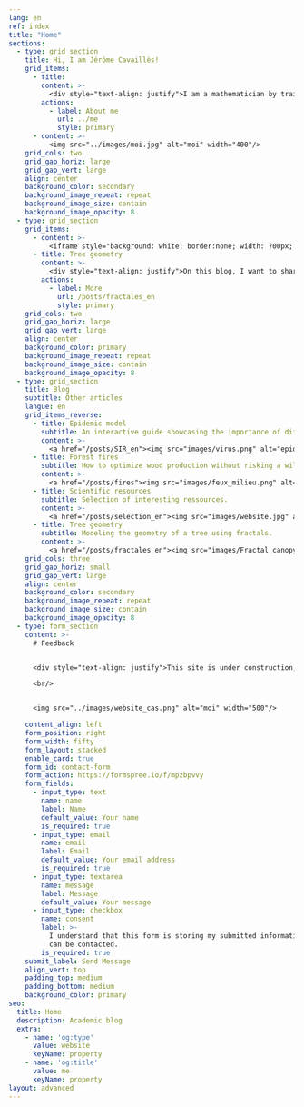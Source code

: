 ```yaml
---
lang: en
ref: index
title: "Home"
sections:
  - type: grid_section
    title: Hi, I am Jérôme Cavaillès!
    grid_items:
      - title:
        content: >-
          <div style="text-align: justify">I am a mathematician by training currently doing a postdoc in biology/ecology. I develop mathematical models to understand how ecosystems are structured to cope with environmental changes. My ultimate goal is to contribute to a transdisciplinary theory that elucidates the behavior of organisms in changing environments. My main inquiry is: What strategies do organisms employ to thrive in dynamic environments? My approach involves modeling specific puzzles within relevant fields like ecology, ideally with practical applications for everyday life. Step by step, I aim to assimilate different concepts, such as disturbances or self-regulations, into a more general formal framework.</div>
        actions:
          - label: About me
            url: ../me
            style: primary
      - content: >-
          <img src="../images/moi.jpg" alt="moi" width="400"/>
    grid_cols: two
    grid_gap_horiz: large
    grid_gap_vert: large
    align: center
    background_color: secondary
    background_image_repeat: repeat
    background_image_size: contain
    background_image_opacity: 8
  - type: grid_section
    grid_items:
      - content: >-
          <iframe style="background: white; border:none; width: 700px; height: 900px ; frameborder: 0 ; zoom: 0.8; -moz-transform: scale(0.8); -moz-transform-origin: 0 0;" scrolling="no" src="../../simulations/tree_central_en.html" ></iframe>
      - title: Tree geometry
        content: >-
          <div style="text-align: justify">On this blog, I want to share different concepts about mathematical modeling, ecology theory and complex system. For example, on the right, we aim to replicate a tree's shape by capitalizing on the similarity in branching processes across different scales. By observing a tree, we note that from the trunk, multiple branches emerge, each akin to a small trunk giving rise to smaller branches. This recursive principle guides the iterative operation, creating progressively smaller branches.<br/><br/>The animation allows adjusting parameters like "iterations" to draw more branches, "decay" to signify scale differences, and "angle" to specify the branching angle.</div>
        actions:
          - label: More
            url: /posts/fractales_en
            style: primary   
    grid_cols: two
    grid_gap_horiz: large
    grid_gap_vert: large
    align: center
    background_color: primary
    background_image_repeat: repeat
    background_image_size: contain
    background_image_opacity: 8
  - type: grid_section
    title: Blog
    subtitle: Other articles
    langue: en
    grid_items_reverse:
      - title: Epidemic model
        subtitle: An interactive guide showcasing the importance of differential equations.
        content: >- 
          <a href="/posts/SIR_en"><img src="images/virus.png" alt="epidemy"></a>
      - title: Forest fires
        subtitle: How to optimize wood production without risking a wildfire?
        content: >- 
          <a href="/posts/fires"><img src="images/feux_milieu.png" alt="forest fire"></a>
      - title: Scientific resources
        subtitle: Selection of interesting ressources.
        content: >- 
          <a href="/posts/selection_en"><img src="images/website.jpg" alt="ressources"></a>
      - title: Tree geometry
        subtitle: Modeling the geometry of a tree using fractals.
        content: >- 
          <a href="/posts/fractales_en"><img src="images/Fractal_canopy.svg.png" alt="tree fractal"></a>
    grid_cols: three
    grid_gap_horiz: small
    grid_gap_vert: large
    align: center
    background_color: secondary
    background_image_repeat: repeat
    background_image_size: contain
    background_image_opacity: 8
  - type: form_section
    content: >-
      # Feedback


      <div style="text-align: justify">This site is under construction, and I greatly appreciate all opinions, remarks and advice to improve its clarity and pedagogy. Please feel free to share your ideas for articles or new simulations. I'd be delighted to interact with you to integrate them into the site. Thank you in advance for your valuable contribution! </div>

      <br/>


      <img src="../images/website_cas.png" alt="moi" width="500"/>

    content_align: left
    form_position: right
    form_width: fifty
    form_layout: stacked
    enable_card: true
    form_id: contact-form
    form_action: https://formspree.io/f/mpzbpvvy
    form_fields:
      - input_type: text
        name: name
        label: Name
        default_value: Your name
        is_required: true
      - input_type: email
        name: email
        label: Email
        default_value: Your email address
        is_required: true
      - input_type: textarea
        name: message
        label: Message
        default_value: Your message
      - input_type: checkbox
        name: consent
        label: >-
          I understand that this form is storing my submitted information so I
          can be contacted.
        is_required: true
    submit_label: Send Message
    align_vert: top
    padding_top: medium
    padding_bottom: medium
    background_color: primary
seo:
  title: Home
  description: Academic blog
  extra:
    - name: 'og:type'
      value: website
      keyName: property
    - name: 'og:title'
      value: me
      keyName: property
layout: advanced
---
```



<!-- Global site tag (gtag.js) - Google Analytics -->
<script async src="https://www.googletagmanager.com/gtag/js?id=G-VPTWJKGKTG"></script>
<script>
  window.dataLayer = window.dataLayer || [];
  function gtag(){dataLayer.push(arguments);}
  gtag('js', new Date());

  gtag('config', 'G-VPTWJKGKTG');
</script>
